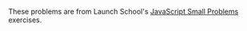 These problems are from Launch School's [JavaScript Small Problems](https://launchschool.com/exercises) exercises.